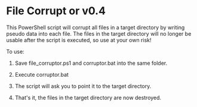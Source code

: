 # File Corrupt or v0.4

This PowerShell script will corrupt all files in a target directory by writing pseudo data into each file. The files in the target directory will no longer be usable after the script is executed, so use at your own risk!

To use:

1. Save file_corruptor.ps1 and corruptor.bat into the same folder.

2. Execute corruptor.bat

3. The script will ask you to point it to the target directory. 

4. That's it, the files in the target directory are now destroyed. 
